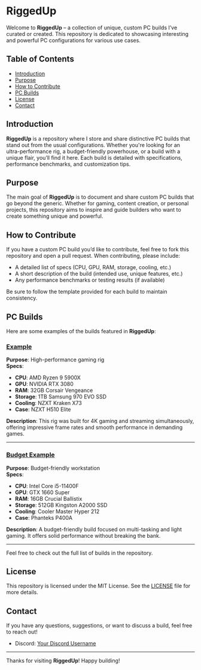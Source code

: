 # RiggedUp

Welcome to **RiggedUp** – a collection of unique, custom PC builds I’ve curated or created. This repository is dedicated to showcasing interesting and powerful PC configurations for various use cases.

## Table of Contents
- [Introduction](#introduction)
- [Purpose](#purpose)
- [How to Contribute](#how-to-contribute)
- [PC Builds](#pc-builds)
- [License](#license)
- [Contact](#contact)

## Introduction

**RiggedUp** is a repository where I store and share distinctive PC builds that stand out from the usual configurations. Whether you're looking for an ultra-performance rig, a budget-friendly powerhouse, or a build with a unique flair, you’ll find it here. Each build is detailed with specifications, performance benchmarks, and customization tips.

## Purpose

The main goal of **RiggedUp** is to document and share custom PC builds that go beyond the generic. Whether for gaming, content creation, or personal projects, this repository aims to inspire and guide builders who want to create something unique and powerful.

## How to Contribute

If you have a custom PC build you’d like to contribute, feel free to fork this repository and open a pull request. When contributing, please include:
- A detailed list of specs (CPU, GPU, RAM, storage, cooling, etc.)
- A short description of the build (intended use, unique features, etc.)
- Any performance benchmarks or testing results (if available)

Be sure to follow the template provided for each build to maintain consistency.

## PC Builds

Here are some examples of the builds featured in **RiggedUp**:

### [Example](#)
**Purpose**: High-performance gaming rig  
**Specs**:  
- **CPU**: AMD Ryzen 9 5900X  
- **GPU**: NVIDIA RTX 3080  
- **RAM**: 32GB Corsair Vengeance  
- **Storage**: 1TB Samsung 970 EVO SSD  
- **Cooling**: NZXT Kraken X73  
- **Case**: NZXT H510 Elite  

**Description**: This rig was built for 4K gaming and streaming simultaneously, offering impressive frame rates and smooth performance in demanding games.

---

### [Budget Example](#)
**Purpose**: Budget-friendly workstation  
**Specs**:  
- **CPU**: Intel Core i5-11400F  
- **GPU**: GTX 1660 Super  
- **RAM**: 16GB Crucial Ballistix  
- **Storage**: 512GB Kingston A2000 SSD  
- **Cooling**: Cooler Master Hyper 212  
- **Case**: Phanteks P400A  

**Description**: A budget-friendly build focused on multi-tasking and light gaming. It offers solid performance without breaking the bank.

---

Feel free to check out the full list of builds in the repository.

## License

This repository is licensed under the MIT License. See the [LICENSE](LICENSE) file for more details.

## Contact

If you have any questions, suggestions, or want to discuss a build, feel free to reach out!


- Discord: [Your Discord Username]([https://discord.gg/yourinvite](https://discord.gg/XxkrM8sTeA))

---

Thanks for visiting **RiggedUp**! Happy building!  
